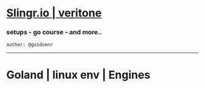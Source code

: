 # <ins>Slingr.io | veritone</ins>
### setups - go course - and more..
`author: @guidoenr`

---

# Goland | linux env | Engines
